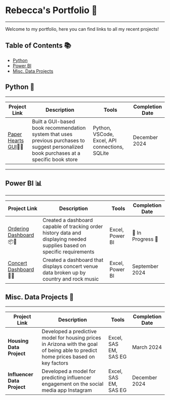 # Rebecca's Portfolio 📕
---
Welcome to my portfolio, here you can find links to all my recent projects! 

## Table of Contents 📚
* [Python](#python-)
* [Power BI](#power-bi-)
* [Misc. Data Projects](#misc-data-projects-)

## Python 🐍
---

| Project Link | Description | Tools | Completion Date | 
|--------------|-------------|-------|-----------------|
| [Paper Hearts GUI](https://github.com/rebeccamonson/Paper-Hearts-GUI)💖📖| Built a GUI-based book recommendation system that uses previous purchases to suggest personalized book purchases at a specific book store| Python, VSCode, Excel, API connections, SQLite| December 2024|

---

## Power BI 📊
---
| Project Link | Description | Tools | Completion Date | 
|--------------|-------------|-------|-----------------|
|[Ordering Dashboard](https://github.com/rebeccamonson/Ordering-Dashboard)📦🏥  | Created a dashboard capable of tracking order history data and displaying needed supplies based on specific requirements| Excel, Power BI | 🚧 In Progress 🚧|
|[Concert Dashboard](https://github.com/rebeccamonson/Venue-Dashboard) 🎸🎶| Created a dashboard that displays concert venue data broken up by country and rock music | Excel, Power BI| September 2024| 

## Misc. Data Projects 💫
---
| Project Link | Description | Tools | Completion Date | 
|--------------|-------------|-------|-----------------|
|**Housing Data Project**| Developed a predictive model for housing prices in Arizona with the goal of being able to predict home prices based on key factors| Excel, SAS EM, SAS EG| March 2024|
|**Influencer Data Project**| Developed a model for predicting influencer engagement on the social media app Instagram| Excel, SAS EM, SAS EG| December 2024|
